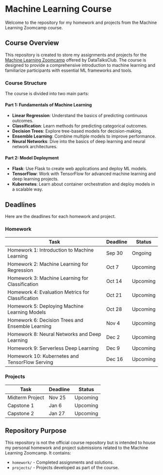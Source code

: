 # Machine Learning Course

Welcome to the repository for my homework and projects from the Machine Learning Zoomcamp course.

## Course Overview

This repository is created to store my assignments and projects for the [Machine Learning Zoomcamp](https://github.com/DataTalksClub/machine-learning-zoomcamp) offered by DataTalksClub. The course is designed to provide a comprehensive introduction to machine learning and familiarize participants with essential ML frameworks and tools.

### Course Structure

The course is divided into two main parts:

#### Part 1: Fundamentals of Machine Learning
- **Linear Regression**: Understand the basics of predicting continuous outcomes.
- **Classification**: Learn methods for predicting categorical outcomes.
- **Decision Trees**: Explore tree-based models for decision-making.
- **Ensemble Learning**: Combine multiple models to improve performance.
- **Neural Networks**: Dive into the basics of deep learning and neural network architectures.

#### Part 2: Model Deployment
- **Flask**: Use Flask to create web applications and deploy ML models.
- **TensorFlow**: Work with TensorFlow for advanced machine learning and deep learning projects.
- **Kubernetes**: Learn about container orchestration and deploy models in a scalable way.

## Deadlines

Here are the deadlines for each homework and project.

### Homework

| Task                                          | Deadline                | Status              |
|-----------------------------------------------|-------------------------|---------------------|
| Homework 1: Introduction to Machine Learning | Sep 30 | Ongoing |
| Homework 2: Machine Learning for Regression  | Oct 7    | Upcoming |
| Homework 3: Machine Learning for Classification | Oct 14 | Upcoming |
| Homework 4: Evaluation Metrics for Classification | Oct 21 | Upcoming |
| Homework 5: Deploying Machine Learning Models | Oct 28  | Upcoming |
| Homework 6: Decision Trees and Ensemble Learning | Nov 4 | Upcoming |
| Homework 8: Neural Networks and Deep Learning | Dec 2 | Upcoming |
| Homework 9: Serverless Deep Learning         | Dec 9 | Upcoming |
| Homework 10: Kubernetes and TensorFlow Serving | Dec 16 | Upcoming |

### Projects

| Task            | Deadline               | Status              |
|-----------------|------------------------|---------------------|
| Midterm Project | Nov 25 | Upcoming |
| Capstone 1      | Jan 6   | Upcoming |
| Capstone 2      | Jan 27  | Upcoming |

## Repository Purpose

This repository is not the official course repository but is intended to house my personal homework and project submissions related to the Machine Learning Zoomcamp. It contains:
- `homework/` - Completed assignments and solutions.
- `projects/` - Projects developed as part of the course.
